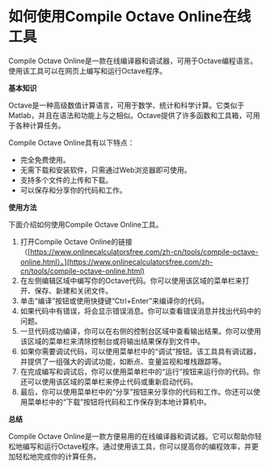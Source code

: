 如何使用Compile Octave Online在线工具
=============================

Compile Octave Online是一款在线编译器和调试器，可用于Octave编程语言。使用该工具可以在网页上编写和运行Octave程序。

**基本知识**

Octave是一种高级数值计算语言，可用于数学、统计和科学计算。它类似于Matlab，并且在语法和功能上与之相似。Octave提供了许多函数和工具箱，可用于各种计算任务。

Compile Octave Online具有以下特点：

- 完全免费使用。
- 无需下载和安装软件，只需通过Web浏览器即可使用。
- 支持多个文件的上传和下载。
- 可以保存和分享你的代码和工作。

**使用方法**

下面介绍如何使用Compile Octave Online工具。

1. 打开Compile Octave Online的链接（[https://www.onlinecalculatorsfree.com/zh-cn/tools/compile-octave-online.html）。](https://www.onlinecalculatorsfree.com/zh-cn/tools/compile-octave-online.html)
2. 在左侧编辑区域中编写你的Octave代码。你可以使用该区域的菜单栏来打开、保存、新建和关闭文件。
3. 单击“编译”按钮或使用快捷键“Ctrl+Enter”来编译你的代码。
4. 如果代码中有错误，将会显示错误消息。你可以查看错误消息并找出代码中的问题。
5. 一旦代码成功编译，你可以在右侧的控制台区域中查看输出结果。你可以使用该区域的菜单栏来清除控制台或将输出结果保存到文件中。
6. 如果你需要调试代码，可以使用菜单栏中的“调试”按钮。该工具具有调试器，并提供了一组强大的调试功能，如断点、变量监视和堆栈跟踪等。
7. 在完成编写和调试后，你可以使用菜单栏中的“运行”按钮来运行你的代码。你还可以使用该区域的菜单栏来停止代码或重新启动代码。
8. 最后，你可以使用菜单栏中的“分享”按钮来分享你的代码和工作。你还可以使用菜单栏中的“下载”按钮将代码和工作保存到本地计算机中。

**总结**

Compile Octave Online是一款方便易用的在线编译器和调试器。它可以帮助你轻松地编写和运行Octave程序。通过使用该工具，你可以提高你的编程效率，并更加轻松地完成你的计算任务。